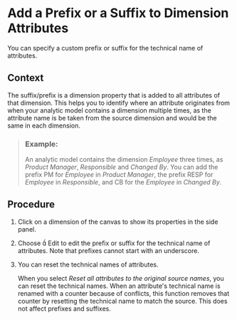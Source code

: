 <!-- loio0373c60d7e614dd5b5189de767bb672b -->

<link rel="stylesheet" type="text/css" href="../css/sap-icons.css"/>

# Add a Prefix or a Suffix to Dimension Attributes

You can specify a custom prefix or suffix for the technical name of attributes.



## Context

The suffix/prefix is a dimension property that is added to all attributes of that dimension. This helps you to identify where an attribute originates from when your analytic model contains a dimension multiple times, as the attribute name is be taken from the source dimension and would be the same in each dimension.

> ### Example:  
> An analytic model contains the dimension *Employee* three times, as *Product Manager*, *Responsible* and *Changed By*. You can add the prefix PM for *Employee* in *Product Manager*, the prefix RESP for *Employee* in *Responsible*, and CB for the *Employee* in *Changed By*.



## Procedure

1.  Click on a dimension of the canvas to show its properties in the side panel.

2.  Choose <span class="FPA-icons-V3"></span> Edit to edit the prefix or suffix for the technical name of attributes. Note that prefixes cannot start with an underscore.

3.  You can reset the technical names of attributes.

    When you select *Reset all attributes to the original source names*, you can reset the technical names. When an attribute's technical name is renamed with a counter because of conflicts, this function removes that counter by resetting the technical name to match the source. This does not affect prefixes and suffixes.


